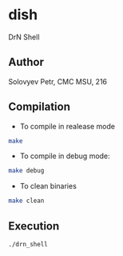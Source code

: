 # dish
DrN Shell
## Author
Solovyev Petr, CMC MSU, 216
## Compilation
- To compile in realease mode
```bash
make
```
- To compile in debug mode:
```bash
make debug
```
- To clean binaries
```bash
make clean
```
## Execution
```bash
./drn_shell
```
